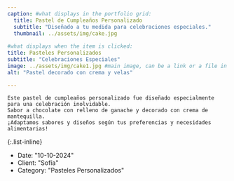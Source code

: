 ```yaml
---
caption: #what displays in the portfolio grid:
  title: Pastel de Cumpleaños Personalizado
  subtitle: "Diseñado a tu medida para celebraciones especiales."
  thumbnail: ../assets/img/cake.jpg
  
#what displays when the item is clicked:
title: Pasteles Personalizados
subtitle: "Celebraciones Especiales"
image: ../assets/img/cake1.jpg #main image, can be a link or a file in assets/img/portfolio
alt: "Pastel decorado con crema y velas"

---
```

    Este pastel de cumpleaños personalizado fue diseñado especialmente para una celebración inolvidable. 
    Sabor a chocolate con relleno de ganache y decorado con crema de mantequilla. 
    ¡Adaptamos sabores y diseños según tus preferencias y necesidades alimentarias!

{:.list-inline} 
- Date: "10-10-2024"
- Client: "Sofía"
- Category: "Pasteles Personalizados"

